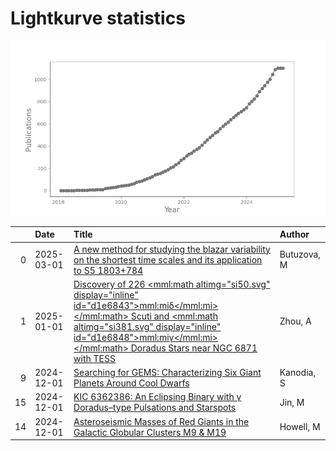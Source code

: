 
<h1>Lightkurve statistics</h1>

![publications](out/lightkurve-publications.png)  

|    | Date       | Title                                                                                                                                                                                                                                                                                                               | Author      |
|---:|:-----------|:--------------------------------------------------------------------------------------------------------------------------------------------------------------------------------------------------------------------------------------------------------------------------------------------------------------------|:------------|
|  0 | 2025-03-01 | [A new method for studying the blazar variability on the shortest time scales and its application to S5 1803+784](https://ui.adsabs.harvard.edu/abs/2025JHEAp..45...19B/abstract)                                                                                                                                   | Butuzova, M |
|  1 | 2025-01-01 | [Discovery of 226 <mml:math altimg="si50.svg" display="inline" id="d1e6843"><mml:mi>δ</mml:mi></mml:math> Scuti and <mml:math altimg="si381.svg" display="inline" id="d1e6848"><mml:mi>γ</mml:mi></mml:math> Doradus Stars near NGC 6871 with TESS](https://ui.adsabs.harvard.edu/abs/2025NewA..11402297Z/abstract) | Zhou, A     |
|  9 | 2024-12-01 | [Searching for GEMS: Characterizing Six Giant Planets Around Cool Dwarfs](https://ui.adsabs.harvard.edu/abs/2024AJ....168..235K/abstract)                                                                                                                                                                           | Kanodia, S  |
| 15 | 2024-12-01 | [KIC 6362386: An Eclipsing Binary with γ Doradus–type Pulsations and Starspots](https://ui.adsabs.harvard.edu/abs/2024AJ....168..280J/abstract)                                                                                                                                                                     | Jin, M      |
| 14 | 2024-12-01 | [Asteroseismic Masses of Red Giants in the Galactic Globular Clusters M9 &amp; M19](https://ui.adsabs.harvard.edu/abs/2024arXiv241201089H/abstract)                                                                                                                                                                 | Howell, M   |
    